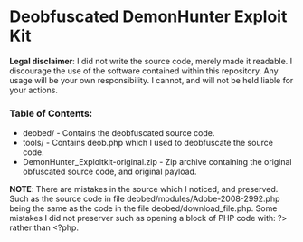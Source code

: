 Deobfuscated DemonHunter Exploit Kit
====================================

**Legal disclaimer**: I did not write the source code, merely made it readable.
I discourage the use of the software contained within this repository. Any usage
will be your own responsibility. I cannot, and will not be held liable for your
actions.

### Table of Contents:
  * deobed/ - Contains the deobfuscated
      source code.
  * tools/ - Contains deob.php which
      I used to deobfuscate the source code.
  * DemonHunter_Exploitkit-original.zip - Zip archive
      containing the original obfuscated source code,
      and original payload.

**NOTE**: There are mistakes in the source which I noticed, and preserved. Such as the
source code in file deobed/modules/Adobe-2008-2992.php being the same as the code in the
file deobed/download_file.php. Some mistakes I did not preserver such as opening a block of
PHP code with: ?> rather than <?php.
